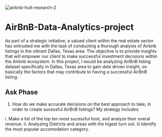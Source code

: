 ![airbnb-hult-research-2](https://github.com/UgoDaves/AirBnB-Data-Analytics-project/assets/152723434/c590446f-4803-47fb-b5bd-da4b7bc89609)
# AirBnB-Data-Analytics-project
As part of a strategic initiative, a valued client within the real estate sector has entrusted me with the task of conducting a thorough analysis of Airbnb listings in the vibrant Dallas, Texas area. The objective is to provide insights that will empower our client to make successful investment decisions within the Airbnb ecosystem.
In this project, I would be analyzing AirBnB listing dataset specifically in Dallas, Texas area to gain date driven insight, on basically the factors that may contribute to having a successful AirBnB listing.

## Ask Phase
1. How do we make accurate decisions on the best approach to take, in order to create sucessful AirBnB listings? 
My strategy includes:

i.  Make a list of the top ten most sucessful host, and analyze their overal revenue.
ii. Analyzing Districts and areas with the higest turn out.
iii.Identify the most popular accomodation category.
